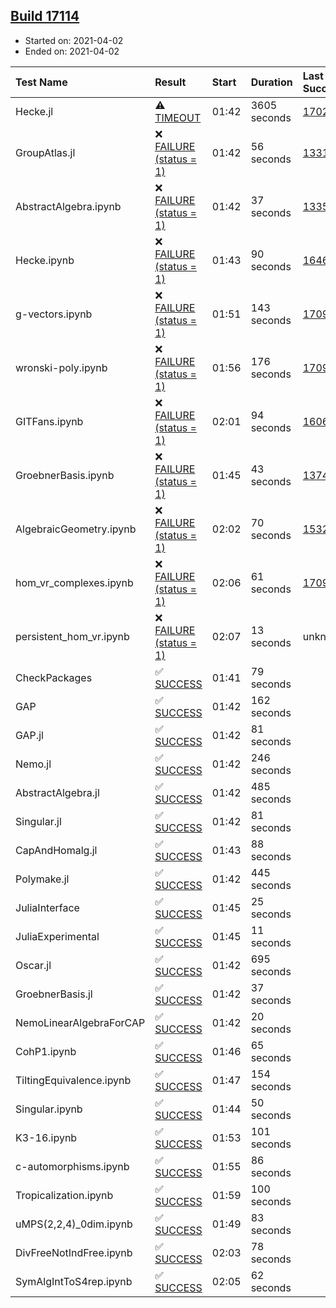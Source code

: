 ## [Build 17114](https://oscarci.mathematik.uni-kl.de/job/oscar/17114/)

* Started on: 2021-04-02
* Ended on: 2021-04-02

| Test Name    | Result | Start | Duration | Last Success | First Failure |
|:-------------|:-------|:------|:---------|:-------------|:--------------|
| Hecke.jl | ⚠ [TIMEOUT](https://oscarci.mathematik.uni-kl.de/job/oscar/17114/artifact/logs/build-17114/Hecke.jl.log) | 01:42 | 3605 seconds | [17022](https://oscarci.mathematik.uni-kl.de/job/oscar/17022/) | [17023](https://oscarci.mathematik.uni-kl.de/job/oscar/17023/) |
| GroupAtlas.jl | ❌ [FAILURE (status = 1)](https://oscarci.mathematik.uni-kl.de/job/oscar/17114/artifact/logs/build-17114/GroupAtlas.jl.log) | 01:42 | 56 seconds | [13311](https://oscarci.mathematik.uni-kl.de/job/oscar/13311/) | [13312](https://oscarci.mathematik.uni-kl.de/job/oscar/13312/) |
| AbstractAlgebra.ipynb | ❌ [FAILURE (status = 1)](https://oscarci.mathematik.uni-kl.de/job/oscar/17114/artifact/logs/build-17114/AbstractAlgebra.ipynb.log) | 01:42 | 37 seconds | [13355](https://oscarci.mathematik.uni-kl.de/job/oscar/13355/) | [13356](https://oscarci.mathematik.uni-kl.de/job/oscar/13356/) |
| Hecke.ipynb | ❌ [FAILURE (status = 1)](https://oscarci.mathematik.uni-kl.de/job/oscar/17114/artifact/logs/build-17114/Hecke.ipynb.log) | 01:43 | 90 seconds | [16463](https://oscarci.mathematik.uni-kl.de/job/oscar/16463/) | [16464](https://oscarci.mathematik.uni-kl.de/job/oscar/16464/) |
| g-vectors.ipynb | ❌ [FAILURE (status = 1)](https://oscarci.mathematik.uni-kl.de/job/oscar/17114/artifact/logs/build-17114/g-vectors.ipynb.log) | 01:51 | 143 seconds | [17099](https://oscarci.mathematik.uni-kl.de/job/oscar/17099/) | [17100](https://oscarci.mathematik.uni-kl.de/job/oscar/17100/) |
| wronski-poly.ipynb | ❌ [FAILURE (status = 1)](https://oscarci.mathematik.uni-kl.de/job/oscar/17114/artifact/logs/build-17114/wronski-poly.ipynb.log) | 01:56 | 176 seconds | [17098](https://oscarci.mathematik.uni-kl.de/job/oscar/17098/) | [17099](https://oscarci.mathematik.uni-kl.de/job/oscar/17099/) |
| GITFans.ipynb | ❌ [FAILURE (status = 1)](https://oscarci.mathematik.uni-kl.de/job/oscar/17114/artifact/logs/build-17114/GITFans.ipynb.log) | 02:01 | 94 seconds | [16068](https://oscarci.mathematik.uni-kl.de/job/oscar/16068/) | [16069](https://oscarci.mathematik.uni-kl.de/job/oscar/16069/) |
| GroebnerBasis.ipynb | ❌ [FAILURE (status = 1)](https://oscarci.mathematik.uni-kl.de/job/oscar/17114/artifact/logs/build-17114/GroebnerBasis.ipynb.log) | 01:45 | 43 seconds | [13748](https://oscarci.mathematik.uni-kl.de/job/oscar/13748/) | [13749](https://oscarci.mathematik.uni-kl.de/job/oscar/13749/) |
| AlgebraicGeometry.ipynb | ❌ [FAILURE (status = 1)](https://oscarci.mathematik.uni-kl.de/job/oscar/17114/artifact/logs/build-17114/AlgebraicGeometry.ipynb.log) | 02:02 | 70 seconds | [15322](https://oscarci.mathematik.uni-kl.de/job/oscar/15322/) | [15323](https://oscarci.mathematik.uni-kl.de/job/oscar/15323/) |
| hom_vr_complexes.ipynb | ❌ [FAILURE (status = 1)](https://oscarci.mathematik.uni-kl.de/job/oscar/17114/artifact/logs/build-17114/hom_vr_complexes.ipynb.log) | 02:06 | 61 seconds | [17099](https://oscarci.mathematik.uni-kl.de/job/oscar/17099/) | [17100](https://oscarci.mathematik.uni-kl.de/job/oscar/17100/) |
| persistent_hom_vr.ipynb | ❌ [FAILURE (status = 1)](https://oscarci.mathematik.uni-kl.de/job/oscar/17114/artifact/logs/build-17114/persistent_hom_vr.ipynb.log) | 02:07 | 13 seconds | unknown | unknown |
| CheckPackages | ✅ [SUCCESS](https://oscarci.mathematik.uni-kl.de/job/oscar/17114/artifact/logs/build-17114/CheckPackages.log) | 01:41 | 79 seconds |  |  |
| GAP | ✅ [SUCCESS](https://oscarci.mathematik.uni-kl.de/job/oscar/17114/artifact/logs/build-17114/GAP.log) | 01:42 | 162 seconds |  |  |
| GAP.jl | ✅ [SUCCESS](https://oscarci.mathematik.uni-kl.de/job/oscar/17114/artifact/logs/build-17114/GAP.jl.log) | 01:42 | 81 seconds |  |  |
| Nemo.jl | ✅ [SUCCESS](https://oscarci.mathematik.uni-kl.de/job/oscar/17114/artifact/logs/build-17114/Nemo.jl.log) | 01:42 | 246 seconds |  |  |
| AbstractAlgebra.jl | ✅ [SUCCESS](https://oscarci.mathematik.uni-kl.de/job/oscar/17114/artifact/logs/build-17114/AbstractAlgebra.jl.log) | 01:42 | 485 seconds |  |  |
| Singular.jl | ✅ [SUCCESS](https://oscarci.mathematik.uni-kl.de/job/oscar/17114/artifact/logs/build-17114/Singular.jl.log) | 01:42 | 81 seconds |  |  |
| CapAndHomalg.jl | ✅ [SUCCESS](https://oscarci.mathematik.uni-kl.de/job/oscar/17114/artifact/logs/build-17114/CapAndHomalg.jl.log) | 01:43 | 88 seconds |  |  |
| Polymake.jl | ✅ [SUCCESS](https://oscarci.mathematik.uni-kl.de/job/oscar/17114/artifact/logs/build-17114/Polymake.jl.log) | 01:42 | 445 seconds |  |  |
| JuliaInterface | ✅ [SUCCESS](https://oscarci.mathematik.uni-kl.de/job/oscar/17114/artifact/logs/build-17114/JuliaInterface.log) | 01:45 | 25 seconds |  |  |
| JuliaExperimental | ✅ [SUCCESS](https://oscarci.mathematik.uni-kl.de/job/oscar/17114/artifact/logs/build-17114/JuliaExperimental.log) | 01:45 | 11 seconds |  |  |
| Oscar.jl | ✅ [SUCCESS](https://oscarci.mathematik.uni-kl.de/job/oscar/17114/artifact/logs/build-17114/Oscar.jl.log) | 01:42 | 695 seconds |  |  |
| GroebnerBasis.jl | ✅ [SUCCESS](https://oscarci.mathematik.uni-kl.de/job/oscar/17114/artifact/logs/build-17114/GroebnerBasis.jl.log) | 01:42 | 37 seconds |  |  |
| NemoLinearAlgebraForCAP | ✅ [SUCCESS](https://oscarci.mathematik.uni-kl.de/job/oscar/17114/artifact/logs/build-17114/NemoLinearAlgebraForCAP.log) | 01:42 | 20 seconds |  |  |
| CohP1.ipynb | ✅ [SUCCESS](https://oscarci.mathematik.uni-kl.de/job/oscar/17114/artifact/logs/build-17114/CohP1.ipynb.log) | 01:46 | 65 seconds |  |  |
| TiltingEquivalence.ipynb | ✅ [SUCCESS](https://oscarci.mathematik.uni-kl.de/job/oscar/17114/artifact/logs/build-17114/TiltingEquivalence.ipynb.log) | 01:47 | 154 seconds |  |  |
| Singular.ipynb | ✅ [SUCCESS](https://oscarci.mathematik.uni-kl.de/job/oscar/17114/artifact/logs/build-17114/Singular.ipynb.log) | 01:44 | 50 seconds |  |  |
| K3-16.ipynb | ✅ [SUCCESS](https://oscarci.mathematik.uni-kl.de/job/oscar/17114/artifact/logs/build-17114/K3-16.ipynb.log) | 01:53 | 101 seconds |  |  |
| c-automorphisms.ipynb | ✅ [SUCCESS](https://oscarci.mathematik.uni-kl.de/job/oscar/17114/artifact/logs/build-17114/c-automorphisms.ipynb.log) | 01:55 | 86 seconds |  |  |
| Tropicalization.ipynb | ✅ [SUCCESS](https://oscarci.mathematik.uni-kl.de/job/oscar/17114/artifact/logs/build-17114/Tropicalization.ipynb.log) | 01:59 | 100 seconds |  |  |
| uMPS(2,2,4)_0dim.ipynb | ✅ [SUCCESS](https://oscarci.mathematik.uni-kl.de/job/oscar/17114/artifact/logs/build-17114/uMPS-2-2-4-_0dim.ipynb.log) | 01:49 | 83 seconds |  |  |
| DivFreeNotIndFree.ipynb | ✅ [SUCCESS](https://oscarci.mathematik.uni-kl.de/job/oscar/17114/artifact/logs/build-17114/DivFreeNotIndFree.ipynb.log) | 02:03 | 78 seconds |  |  |
| SymAlgIntToS4rep.ipynb | ✅ [SUCCESS](https://oscarci.mathematik.uni-kl.de/job/oscar/17114/artifact/logs/build-17114/SymAlgIntToS4rep.ipynb.log) | 02:05 | 62 seconds |  |  |
